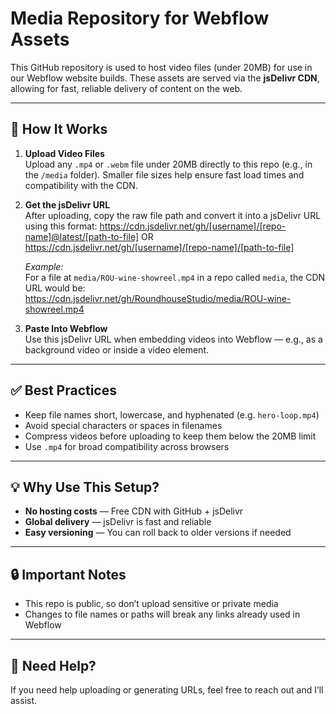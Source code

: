 # Media Repository for Webflow Assets

This GitHub repository is used to host video files (under 20MB) for use in our Webflow website builds. These assets are served via the **jsDelivr CDN**, allowing for fast, reliable delivery of content on the web.

---

## 📁 How It Works

1. **Upload Video Files**  
   Upload any `.mp4` or `.webm` file under 20MB directly to this repo (e.g., in the `/media` folder). Smaller file sizes help ensure fast load times and compatibility with the CDN.

2. **Get the jsDelivr URL**  
   After uploading, copy the raw file path and convert it into a jsDelivr URL using this format:
   https://cdn.jsdelivr.net/gh/[username]/[repo-name]@latest/[path-to-file] OR
   https://cdn.jsdelivr.net/gh/[username]/[repo-name]/[path-to-file]

   _Example:_  
For a file at `media/ROU-wine-showreel.mp4` in a repo called `media`, the CDN URL would be:
https://cdn.jsdelivr.net/gh/RoundhouseStudio/media/ROU-wine-showreel.mp4

3. **Paste Into Webflow**  
Use this jsDelivr URL when embedding videos into Webflow — e.g., as a background video or inside a video element.

---

## ✅ Best Practices

- Keep file names short, lowercase, and hyphenated (e.g. `hero-loop.mp4`)
- Avoid special characters or spaces in filenames
- Compress videos before uploading to keep them below the 20MB limit
- Use `.mp4` for broad compatibility across browsers

---

## 💡 Why Use This Setup?

- **No hosting costs** — Free CDN with GitHub + jsDelivr
- **Global delivery** — jsDelivr is fast and reliable
- **Easy versioning** — You can roll back to older versions if needed

---

## 🔒 Important Notes

- This repo is public, so don’t upload sensitive or private media
- Changes to file names or paths will break any links already used in Webflow

---

## 🤝 Need Help?

If you need help uploading or generating URLs, feel free to reach out and I’ll assist.

